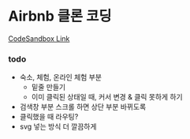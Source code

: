 # Airbnb 클론 코딩

[CodeSandbox Link](https://codesandbox.io/s/optimistic-engelbart-qfdz0)

### todo
* 숙소, 체험, 온라인 체험 부분
  * 밑줄 만들기
  * 이미 클릭된 상태일 때, 커서 변경 & 클릭 못하게 하기
* 검색창 부분 스크롤 하면 상단 부분 바뀌도록
* 클릭했을 때 라우팅?
* svg 넣는 방식 더 깔끔하게
  